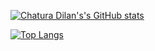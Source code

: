 [![Chatura Dilan's's GitHub stats](https://github-readme-stats.vercel.app/api?username=chaturadilan&count_private=true&theme=gruvbox&show_icons=true)](https://github.com/chaturadilan/github-readme-stats)

[![Top Langs](https://github-readme-stats.vercel.app/api/top-langs/?username=chaturadilan&count_private=true&theme=gruvbox&show_icons=true)](https://github.com/anuraghazra/github-readme-stats)


<!--
**chaturadilan/chaturadilan** is a ✨ _special_ ✨ repository because its `README.md` (this file) appears on your GitHub profile.

Here are some ideas to get you started:

- 🔭 I’m currently working on ...
- 🌱 I’m currently learning ...
- 👯 I’m looking to collaborate on ...
- 🤔 I’m looking for help with ...
- 💬 Ask me about ...
- 📫 How to reach me: ...
- 😄 Pronouns: ...
- ⚡ Fun fact: ...
-->
